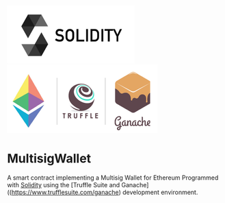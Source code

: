 [![Solidity Logo](Solidity.png)](https://docs.soliditylang.org/)  [![Truffle Logo](ganache.png)](https://www.trufflesuite.com/ganache)

# MultisigWallet  

A smart contract implementing a Multisig Wallet for Ethereum Programmed with [Solidity](https://docs.soliditylang.org/) using the [Truffle Suite and Ganache]((https://www.trufflesuite.com/ganache) development environment.  


